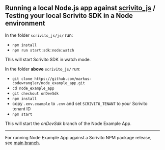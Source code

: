 ## Running a local Node.js app against [scrivito_js](https://github.com/infopark/scrivito_js) / Testing your local Scrivito SDK in a Node environment

In the folder `scrivito_js/js/` run:

- `npm install`
- `npm run start:sdk:node:watch`

This will start Scrivito SDK in watch mode.

In the folder **above** `scrivito_js/` run:

- `git clone https://github.com/markus-codewrangler/node_example_app.git`
- `cd node_example_app`
- `git checkout onDevSdk`
- `npm install`
- copy `.env.example` to `.env` and set `SCRIVITO_TENANT` to your Scrivito tenant ID
- `npm start`

This will start the _onDevSdk_ branch of the Node Example App.

---

For running Node Example App against a Scrivito NPM package release, see [main branch](https://github.com/markus-codewrangler/node_example_app).
